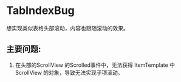 # TabIndexBug

想实现类似表格头部滚动，内容也跟随滚动的效果。

## 主要问题:
<ol>
  <li>在头部的ScrollView 的Scrolled事件中，无法获得 ItemTemplate 中 ScrollView 的对象，导致无法实现子项滚动。</li>
</ol>
